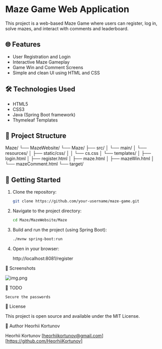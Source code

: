 # Maze Game Web Application

This project is a web-based Maze Game where users can register, log in, solve mazes, and interact with comments and leaderboard.

## 🌐 Features

- User Registration and Login
- Interactive Maze Gameplay
- Game Win and Comment Screens
- Simple and clean UI using HTML and CSS

## 🛠 Technologies Used

- HTML5
- CSS3
- Java (Spring Boot framework)
- Thymeleaf Templates

## 📂 Project Structure

Maze/
└── MazeWebsite/
└── Maze/
├── src/
│ └── main/
│ └── resources/
│ ├── static/css/
│ │ └── cs.css
│ └── templates/
│ ├── login.html
│ ├── register.html
│ ├── maze.html
│ ├── mazeWin.html
│ └── mazeComment.html
└── target/


## 🚀 Getting Started

1. Clone the repository:
   ```bash
   git clone https://github.com/your-username/maze-game.git

2. Navigate to the project directory:

    ```bash
    cd Maze/MazeWebsite/Maze

3. Build and run the project (using Spring Boot):

    ```bash
    ./mvnw spring-boot:run

4. Open in your browser:

    http://localhost:8081/register

📸 Screenshots

![img.png](img.png)

📌 TODO

    Secure the passwords

📄 License

This project is open source and available under the MIT License.

👤 Author
    Heorhii Kortunov

Heorhii Kortunov
[heorhiikortunov@gmail.com]
[https://github.com/HeorhiiKortunov]